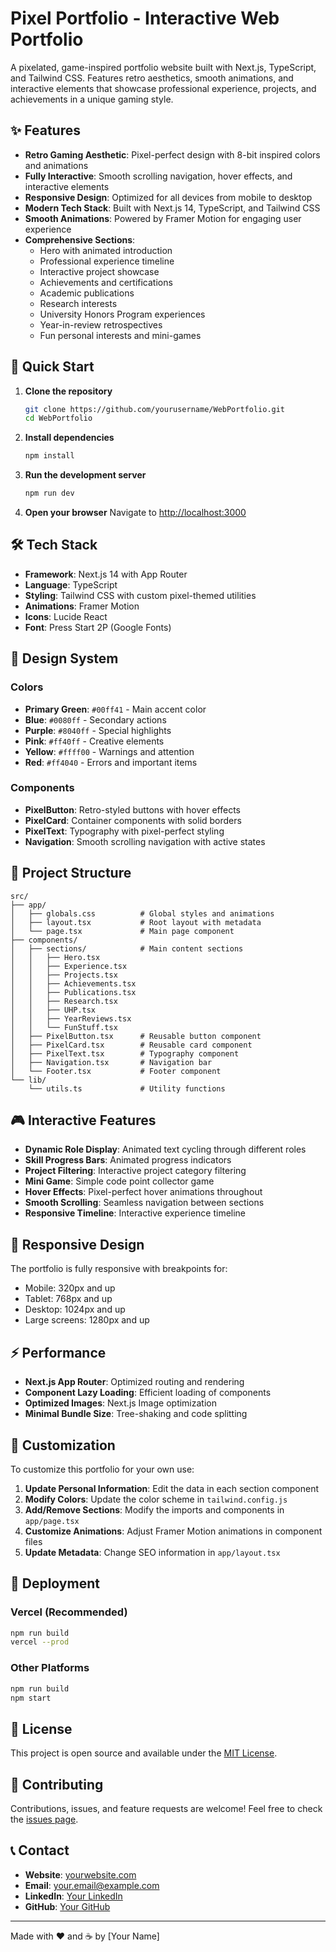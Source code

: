 # Pixel Portfolio - Interactive Web Portfolio

A pixelated, game-inspired portfolio website built with Next.js, TypeScript, and Tailwind CSS. Features retro aesthetics, smooth animations, and interactive elements that showcase professional experience, projects, and achievements in a unique gaming style.

## ✨ Features

- **Retro Gaming Aesthetic**: Pixel-perfect design with 8-bit inspired colors and animations
- **Fully Interactive**: Smooth scrolling navigation, hover effects, and interactive elements
- **Responsive Design**: Optimized for all devices from mobile to desktop
- **Modern Tech Stack**: Built with Next.js 14, TypeScript, and Tailwind CSS
- **Smooth Animations**: Powered by Framer Motion for engaging user experience
- **Comprehensive Sections**:
  - Hero with animated introduction
  - Professional experience timeline
  - Interactive project showcase
  - Achievements and certifications
  - Academic publications
  - Research interests
  - University Honors Program experiences
  - Year-in-review retrospectives
  - Fun personal interests and mini-games

## 🚀 Quick Start

1. **Clone the repository**
   ```bash
   git clone https://github.com/yourusername/WebPortfolio.git
   cd WebPortfolio
   ```

2. **Install dependencies**
   ```bash
   npm install
   ```

3. **Run the development server**
   ```bash
   npm run dev
   ```

4. **Open your browser**
   Navigate to [http://localhost:3000](http://localhost:3000)

## 🛠️ Tech Stack

- **Framework**: Next.js 14 with App Router
- **Language**: TypeScript
- **Styling**: Tailwind CSS with custom pixel-themed utilities
- **Animations**: Framer Motion
- **Icons**: Lucide React
- **Font**: Press Start 2P (Google Fonts)

## 🎨 Design System

### Colors
- **Primary Green**: `#00ff41` - Main accent color
- **Blue**: `#0080ff` - Secondary actions
- **Purple**: `#8040ff` - Special highlights
- **Pink**: `#ff40ff` - Creative elements
- **Yellow**: `#ffff00` - Warnings and attention
- **Red**: `#ff4040` - Errors and important items

### Components
- **PixelButton**: Retro-styled buttons with hover effects
- **PixelCard**: Container components with solid borders
- **PixelText**: Typography with pixel-perfect styling
- **Navigation**: Smooth scrolling navigation with active states

## 📂 Project Structure

```
src/
├── app/
│   ├── globals.css          # Global styles and animations
│   ├── layout.tsx           # Root layout with metadata
│   └── page.tsx             # Main page component
├── components/
│   ├── sections/            # Main content sections
│   │   ├── Hero.tsx
│   │   ├── Experience.tsx
│   │   ├── Projects.tsx
│   │   ├── Achievements.tsx
│   │   ├── Publications.tsx
│   │   ├── Research.tsx
│   │   ├── UHP.tsx
│   │   ├── YearReviews.tsx
│   │   └── FunStuff.tsx
│   ├── PixelButton.tsx      # Reusable button component
│   ├── PixelCard.tsx        # Reusable card component
│   ├── PixelText.tsx        # Typography component
│   ├── Navigation.tsx       # Navigation bar
│   └── Footer.tsx           # Footer component
└── lib/
    └── utils.ts             # Utility functions
```

## 🎮 Interactive Features

- **Dynamic Role Display**: Animated text cycling through different roles
- **Skill Progress Bars**: Animated progress indicators
- **Project Filtering**: Interactive project category filtering
- **Mini Game**: Simple code point collector game
- **Hover Effects**: Pixel-perfect hover animations throughout
- **Smooth Scrolling**: Seamless navigation between sections
- **Responsive Timeline**: Interactive experience timeline

## 📱 Responsive Design

The portfolio is fully responsive with breakpoints for:
- Mobile: 320px and up
- Tablet: 768px and up  
- Desktop: 1024px and up
- Large screens: 1280px and up

## ⚡ Performance

- **Next.js App Router**: Optimized routing and rendering
- **Component Lazy Loading**: Efficient loading of components
- **Optimized Images**: Next.js Image optimization
- **Minimal Bundle Size**: Tree-shaking and code splitting

## 🎯 Customization

To customize this portfolio for your own use:

1. **Update Personal Information**: Edit the data in each section component
2. **Modify Colors**: Update the color scheme in `tailwind.config.js`
3. **Add/Remove Sections**: Modify the imports and components in `app/page.tsx`
4. **Customize Animations**: Adjust Framer Motion animations in component files
5. **Update Metadata**: Change SEO information in `app/layout.tsx`

## 🚀 Deployment

### Vercel (Recommended)
```bash
npm run build
vercel --prod
```

### Other Platforms
```bash
npm run build
npm start
```

## 📄 License

This project is open source and available under the [MIT License](LICENSE).

## 🤝 Contributing

Contributions, issues, and feature requests are welcome! Feel free to check the [issues page](https://github.com/yourusername/WebPortfolio/issues).

## 📞 Contact

- **Website**: [yourwebsite.com](https://yourwebsite.com)
- **Email**: your.email@example.com
- **LinkedIn**: [Your LinkedIn](https://linkedin.com/in/yourprofile)
- **GitHub**: [Your GitHub](https://github.com/yourusername)

---

Made with ❤️ and ☕ by [Your Name]
